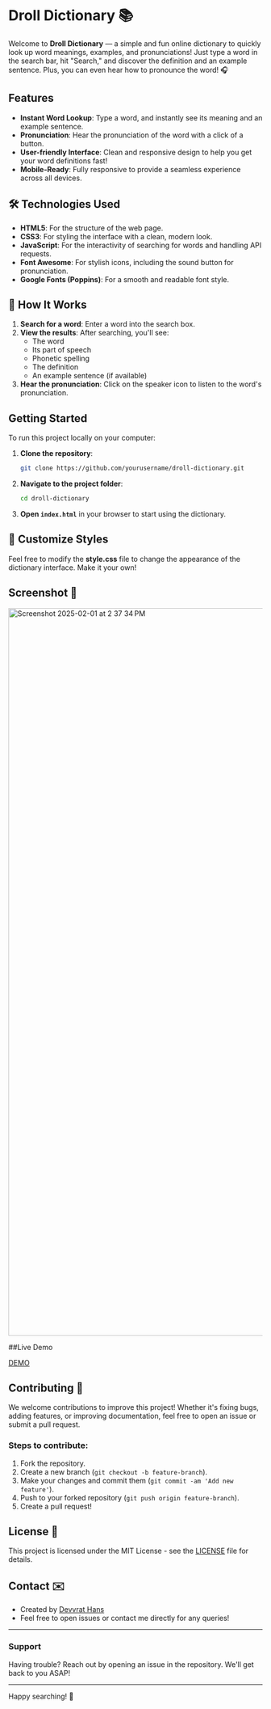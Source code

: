 # Droll Dictionary 📚

Welcome to **Droll Dictionary** — a simple and fun online dictionary to quickly look up word meanings, examples, and pronunciations! Just type a word in the search bar, hit "Search," and discover the definition and an example sentence. Plus, you can even hear how to pronounce the word! 🎧

## Features 

- **Instant Word Lookup**: Type a word, and instantly see its meaning and an example sentence.
- **Pronunciation**: Hear the pronunciation of the word with a click of a button.
- **User-friendly Interface**: Clean and responsive design to help you get your word definitions fast!
- **Mobile-Ready**: Fully responsive to provide a seamless experience across all devices.
  
## 🛠️ Technologies Used

- **HTML5**: For the structure of the web page.
- **CSS3**: For styling the interface with a clean, modern look.
- **JavaScript**: For the interactivity of searching for words and handling API requests.
- **Font Awesome**: For stylish icons, including the sound button for pronunciation.
- **Google Fonts (Poppins)**: For a smooth and readable font style.

## 📌 How It Works

1. **Search for a word**: Enter a word into the search box.
2. **View the results**: After searching, you'll see:
   - The word
   - Its part of speech
   - Phonetic spelling
   - The definition
   - An example sentence (if available)
3. **Hear the pronunciation**: Click on the speaker icon to listen to the word's pronunciation.
   
## Getting Started

To run this project locally on your computer:

1. **Clone the repository**:
   ```bash
   git clone https://github.com/yourusername/droll-dictionary.git
   ```

2. **Navigate to the project folder**:
   ```bash
   cd droll-dictionary
   ```

3. **Open `index.html`** in your browser to start using the dictionary.

## 🎨 Customize Styles

Feel free to modify the **style.css** file to change the appearance of the dictionary interface. Make it your own!

## Screenshot 📸

<img width="1440" alt="Screenshot 2025-02-01 at 2 37 34 PM" src="https://github.com/user-attachments/assets/b50394b6-9025-4b19-b35d-3845b4de5810" />

##Live Demo 

[DEMO](https://droll-dictionary.netlify.app/)

## Contributing 🤝

We welcome contributions to improve this project! Whether it's fixing bugs, adding features, or improving documentation, feel free to open an issue or submit a pull request.

### Steps to contribute:
1. Fork the repository.
2. Create a new branch (`git checkout -b feature-branch`).
3. Make your changes and commit them (`git commit -am 'Add new feature'`).
4. Push to your forked repository (`git push origin feature-branch`).
5. Create a pull request!

## License 📄

This project is licensed under the MIT License - see the [LICENSE](LICENSE) file for details.

## Contact ✉️

- Created by [Devvrat Hans](https://github.com/devvrat-hans)
- Feel free to open issues or contact me directly for any queries!

---

### Support

Having trouble? Reach out by opening an issue in the repository. We'll get back to you ASAP!

---

Happy searching! 📖

